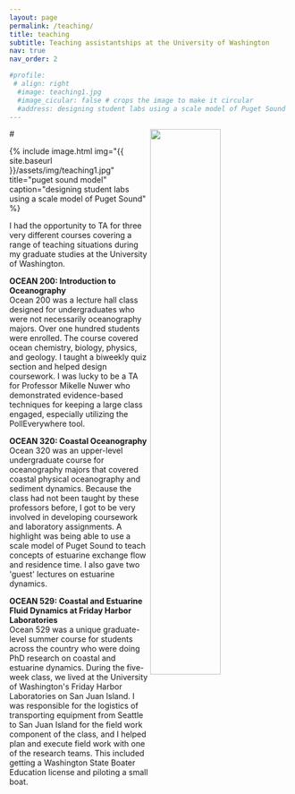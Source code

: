 ```yaml
---
layout: page
permalink: /teaching/
title: teaching
subtitle: Teaching assistantships at the University of Washington
nav: true
nav_order: 2

#profile:
 # align: right
  #image: teaching1.jpg
  #image_cicular: false # crops the image to make it circular
  #address: designing student labs using a scale model of Puget Sound
---
```

#<img class="col one last" src="{{ site.baseurl }}/assets/img/teaching1.jpg" style="float:right; width: 50%; height: 50%">

{% include image.html
            img="{{ site.baseurl }}/assets/img/teaching1.jpg"
            title="puget sound model"
            caption="designing student labs using a scale model of Puget Sound" %}


I had the opportunity to TA for three very different courses covering a range of teaching situations during my graduate studies at the University of Washington. 

<strong>OCEAN 200: Introduction to Oceanography</strong><br>
Ocean 200 was a lecture hall class designed for undergraduates who were not necessarily oceanography majors. Over one hundred students were enrolled. The course covered ocean chemistry, biology, physics, and geology. I taught a biweekly quiz section and helped design coursework. I was lucky to be a TA for Professor Mikelle Nuwer who demonstrated evidence-based techniques for keeping a large class engaged, especially utilizing the PollEverywhere tool.
    
<strong>OCEAN 320: Coastal Oceanography</strong><br>
Ocean 320 was an upper-level undergraduate course for oceanography majors that covered coastal physical oceanography and sediment dynamics. Because the class had not been taught by these professors before, I got to be very involved in developing coursework and laboratory assignments. A highlight was being able to use a scale model of Puget Sound to teach concepts of estuarine exchange flow and residence time. I also gave two 'guest' lectures on estuarine dynamics.

<strong>OCEAN 529: Coastal and Estuarine Fluid Dynamics at Friday Harbor Laboratories</strong><br>
Ocean 529 was a unique graduate-level summer course for students across the country who were doing PhD research on coastal and estuarine dynamics. During the five-week class, we lived at the University of Washington's Friday Harbor Laboratories on San Juan Island. I was responsible for the logistics of transporting equipment from Seattle to San Juan Island for the field work component of the class, and I helped plan and execute field work with one of the research teams. This included getting a Washington State Boater Education license and piloting a small boat.

